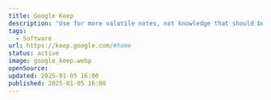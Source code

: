 ```yaml
---
title: Google Keep
description: 'Use for more valatile notes, not knowledge that should be persisted, use it as "App" via Safari on my MacBook to have it in my dock.'
tags:
  - Software
url: https://keep.google.com/#home
status: active
image: google_keep.webp
openSource:
updated: 2025-01-05 16:00
published: 2025-01-05 16:00
---
```

